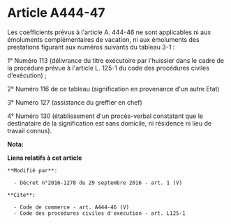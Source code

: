 # Article A444-47

Les coefficients prévus à l'article A. 444-46 ne sont applicables ni aux émoluments complémentaires de vacation, ni aux
émoluments des prestations figurant aux numéros suivants du tableau 3-1 : 

1° Numéro 113 (délivrance du titre exécutoire par l'huissier dans le cadre de la procédure prévue à l'article L. 125-1 du
code des procédures civiles d'exécution) ; 

2° Numéro 116 de ce tableau (signification en provenance d'un autre Etat) 

3° Numéro 127 (assistance du greffier en chef) 

4° Numéro 130 (établissement d'un procès-verbal constatant que le destinataire de la signification est sans domicile, ni
résidence ni lieu de travail connus).

**Nota:**



**Liens relatifs à cet article**

	**Modifié par**:

	  - Décret n°2016-1278 du 29 septembre 2016 - art. 1 (V)

	**Cite**:

	  - Code de commerce - art. A444-46 (V)
	  - Code des procédures civiles d'exécution - art. L125-1
